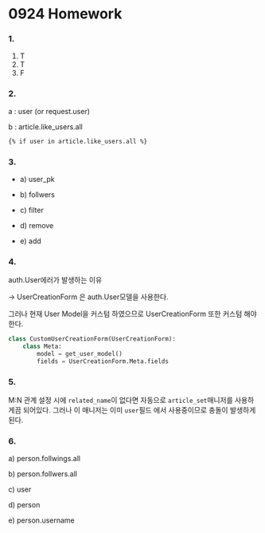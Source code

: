 # 0924 Homework



### 1. 

1. T
2. T
3. F 



### 2.

a : user (or request.user)

b : article.like_users.all

```html
{% if user in article.like_users.all %}
```



### 3.

- a) user_pk

- b) follwers

- c) filter

- d) remove

- e) add

  

### 4. 

auth.User에러가 발생하는 이유

-> UserCreationForm 은 auth.User모델을 사용한다.

그러나 현재 User Model을 커스텀 하였으므로 UserCreationForm 또한 커스텀 해야한다.

```python
class CustomUserCreationForm(UserCreationForm):
    class Meta:
        model = get_user_model()
        fields = UserCreationForm.Meta.fields
```



### 5. 

M:N 관계 설정 시에 `related_name`이 없다면 자동으로 `article_set`매니저를 사용하게끔 되어있다. 그러나 이 매니저는 이미 `user`필드 에서 사용중이므로 충돌이 발생하게 된다.



### 6. 

a) person.follwings.all

b) person.follwers.all

c) user

d) person

e) person.username







